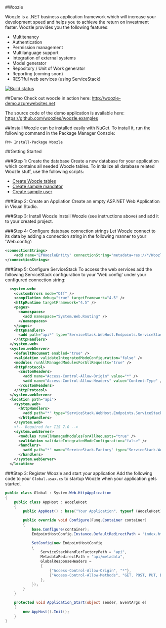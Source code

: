 #Woozle

Woozle is a .NET business application framework which will increase your development speed and helps you to achieve the return on investment faster. Woozle provides you the following features:

* Multitenancy
* Authentication
* Permission management
* Multilanguage support
* Integration of external systems
* Model generator
* Repository / Unit of Work generator
* Reporting (coming soon)
* RESTful web services (using ServiceStack)


[![Build status](https://ci.appveyor.com/api/projects/status?id=b0hyo0w1s3movd6s)](https://ci.appveyor.com/project/woozles-woozle)

##Demo
Check out woozle in action here: http://woozle-demo.azurewebsites.net

The source code of the demo application is available here: https://github.com/woozles/woozle.examples

##Install
Woozle can be installed easily with [NuGet](http://nuget.org). To install it, run the following command in the Package Manager Console:

    PM> Install-Package Woozle

##Getting Started

###Step 1: Create the database
Create a new database for your application which contains all needed Woozle tables. To initialize all database related Woozle stuff, use the following scripts:

* [Create Woozle tables](https://github.com/fingersteps/woozle/blob/master/init/01_Create_Database.sql)
* [Create sample mandator](https://github.com/fingersteps/woozle/blob/master/init/02_Create_Mandator.sql)
* [Create sample user](https://github.com/fingersteps/woozle/blob/master/init/03_Create_User.sql)

###Step 2: Create an Appliation
Create an empty ASP.NET Web Application in Visual Studio.

###Step 3: Install Woozle
Install Woozle (see instructions above) and add it to your created project.

###Step 4: Configure database connection strings
Let Woozle connect to its data by adding a connection string in the following manner to your 'Web.config':

```xml
<connectionStrings>
    <add name="EfWoozleEntity" connectionString="metadata=res://*/WoozleModel.csdl|res://*/WoozleModel.ssdl|res://*/WoozleModel.msl;provider=System.Data.SqlClient;provider connection string=&quot;data source=localhost;Integrated Security=SSPI;initial catalog=Woozle;MultipleActiveResultSets=True;App=EntityFramework&quot;" providerName="System.Data.EntityClient" />
</connectionStrings>
```

###Step 5: Configure ServiceStack
To access the web services add the following ServiceStack configuration to your 'Web.config' under your configured connection string:

```xml
  <system.web>
    <customErrors mode="Off" />
    <compilation debug="true" targetFramework="4.5" />
    <httpRuntime targetFramework="4.5" />
    <pages>
      <namespaces>
        <add namespace="System.Web.Routing" />
      </namespaces>
    </pages>
    <httpHandlers>
      <add path="api*" type="ServiceStack.WebHost.Endpoints.ServiceStackHttpHandlerFactory, ServiceStack" verb="*" />
    </httpHandlers>
  </system.web>
  <system.webServer>
    <defaultDocument enabled="true" />
    <validation validateIntegratedModeConfiguration="false" />
    <modules runAllManagedModulesForAllRequests="true" />
    <httpProtocol>
      <customHeaders>
        <add name="Access-Control-Allow-Origin" value="*" />
        <add name="Access-Control-Allow-Headers" value="Content-Type" />
      </customHeaders>
    </httpProtocol>
  </system.webServer>
  <location path="api">
    <system.web>
      <httpHandlers>
        <add path="*" type="ServiceStack.WebHost.Endpoints.ServiceStackHttpHandlerFactory, ServiceStack" verb="*" />
      </httpHandlers>
    </system.web>
    <!-- Required for IIS 7.0 -->
    <system.webServer>
      <modules runAllManagedModulesForAllRequests="true" />
      <validation validateIntegratedModeConfiguration="false" />
      <handlers>
        <add path="*" name="ServiceStack.Factory" type="ServiceStack.WebHost.Endpoints.ServiceStackHttpHandlerFactory, ServiceStack" verb="*" preCondition="integratedMode" resourceType="Unspecified" allowPathInfo="true" />
      </handlers>
    </system.webServer>
  </location>
```

###Step 3: Register Woozle and start your application
Add the following code to your `Global.asax.cs` to startup Woozle when your application gets started.


```csharp
public class Global : System.Web.HttpApplication
{
    public class AppHost : WoozleHost
    {
        public AppHost() : base("Your Application", typeof (WoozleHost).Assembly) { }

        public override void Configure(Funq.Container container)
        {
            base.Configure(container);
            EndpointHostConfig.Instance.DefaultRedirectPath = "index.html";

            SetConfig(new EndpointHostConfig
            {
                ServiceStackHandlerFactoryPath = "api",
                MetadataRedirectPath = "api/metadata",
                GlobalResponseHeaders =
                {
                    {"Access-Control-Allow-Origin", "*"},
                    {"Access-Control-Allow-Methods", "GET, POST, PUT, DELETE, OPTIONS"},
                },
            });
        }
    }

    protected void Application_Start(object sender, EventArgs e)
    {
        new AppHost().Init();
    }
}
```
